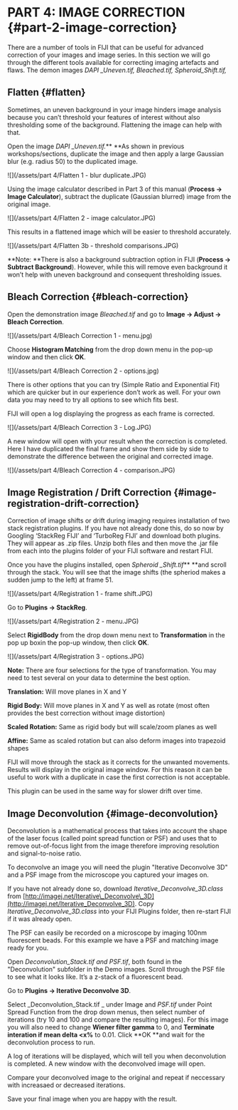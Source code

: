 # PART 4: IMAGE CORRECTION {#part-2-image-correction}

There are a number of tools in FIJI that can be useful for advanced correction of your images and image series. In this section we will go through the different tools available for correcting imaging artefacts and flaws. The demon images _DAPI \_Uneven.tif, Bleached.tif, Spheroid\_Shift.tif,_

## Flatten {#flatten}

Sometimes, an uneven background in your image hinders image analysis because you can’t threshold your features of interest without also thresholding some of the background. Flattening the image can help with that.

Open the image _DAPI \_Uneven.tif._** **As shown in previous workshops/sections, duplicate the image and then apply a large Gaussian blur \(e.g. radius 50\) to the duplicated image.

![](/assets/part 4/Flatten 1 - blur duplicate.JPG)

Using the image calculator described in Part 3 of this manual \(**Process -&gt; Image Calculator**\), subtract the duplicate \(Gaussian blurred\) image from the original image.

![](/assets/part 4/Flatten 2 - image calculator.JPG)

This results in a flattened image which will be easier to threshold accurately.

![](/assets/part 4/Flatten 3b - threshold comparisons.JPG)

**Note: **There is also a background subtraction option in FIJI \(**Process -&gt; Subtract Background**\). However, while this will remove even background it won’t help with uneven background and consequent thresholding issues.

## Bleach Correction {#bleach-correction}

Open the demonstration image _Bleached.tif_ and go to **Image -&gt; Adjust -&gt; Bleach Correction**.

![](/assets/part 4/Bleach Correction 1 - menu.jpg)

Choose **Histogram Matching** from the drop down menu in the pop-up window and then click **OK**.

![](/assets/part 4/Bleach Correction 2 - options.jpg)

There is other options that you can try \(Simple Ratio and Exponential Fit\) which are quicker but in our experience don’t work as well. For your own data you may need to try all options to see which fits best.

FIJI will open a log displaying the progress as each frame is corrected.

![](/assets/part 4/Bleach Correction 3 - Log.JPG)

A new window will open with your result when the correction is completed. Here I have duplicated the final frame and show them side by side to demonstrate the difference between the original and corrected image.

![](/assets/part 4/Bleach Correction 4 - comparison.JPG)

## Image Registration / Drift Correction {#image-registration-drift-correction}

Correction of image shifts or drift during imaging requires installation of two stack registration plugins. If you have not already done this, do so now by Googling ‘StackReg FIJI’ and ‘TurboReg FIJI’ and download both plugins. They will appear as .zip files. Unzip both files and then move the .jar file from each into the plugins folder of your FIJI software and restart FIJI.

Once you have the plugins installed, open _Spheroid \_Shift.tif_** **and scroll through the stack. You will see that the image shifts \(the spheriod makes a sudden jump to the left\) at frame 51.

![](/assets/part 4/Registration 1 - frame shift.JPG)

Go to **Plugins -&gt; StackReg**.

![](/assets/part 4/Registration 2 - menu.JPG)

Select **RigidBody** from the drop down menu next to **Transformation** in the pop up boxin the pop-up window, then click **OK**.

![](/assets/part 4/Registration 3 - options.JPG)

**Note:** There are four selections for the type of transformation. You may need to test several on your data to determine the best option.

**Translation:** Will move planes in X and Y

**Rigid Body:** Will move planes in X and Y as well as rotate \(most often provides the best correction without image distortion\)

**Scaled Rotation:** Same as rigid body but will scale/zoom planes as well

**Affine:** Same as scaled rotation but can also deform images into trapezoid shapes

FIJI will move through the stack as it corrects for the unwanted movements. Results will display in the original image window. For this reason it can be useful to work with a duplicate in case the first correction is not acceptable.

This plugin can be used in the same way for slower drift over time.

## Image Deconvolution {#image-deconvolution}

Deconvolution is a mathematical process that takes into account the shape of the laser focus \(called point spread function or PSF\) and uses that to remove out-of-focus light from the image therefore improving resolution and signal-to-noise ratio.

To deconvolve an image you will need the plugin "Iterative Deconvolve 3D" and a PSF image from the microscope you captured your images on.

If you have not already done so, download _Iterative\_Deconvolve\_3D.class_ from [http://imagej.net/Iterative\_Deconvolve\_3D](http://imagej.net/Iterative_Deconvolve_3D). Copy _Iterative\_Deconvolve\_3D.class_ into your FIJI Plugins folder, then re-start FIJI if it was already open.

The PSF can easily be recorded on a microscope by imaging 100nm fluorescent beads. For this example we have a PSF and matching image ready for you.

Open _Deconvolution\_Stack.tif and PSF.tif_, both found in the "Deconvolution" subfolder in the Demo images. Scroll through the PSF file to see what it looks like. It’s a z-stack of a fluorescent bead.

Go to **Plugins -&gt; Iterative Deconvolve 3D**.

Select _Deconvolution\_Stack.tif _ under Image and _PSF.tif_ under Point Spread Function from the drop down menus, then select number of iterations \(try 10 and 100 and compare the resulting images\). For this image you will also need to change **Wiener filter gamma** to 0, and **Terminate interation if mean delta &lt;x%** to 0.01. Click **OK **and wait for the deconvolution process to run.

A log of iterations will be displayed, which will tell you when deconvolution is completed. A new window with the deconvolved image will open.

Compare your deconvolved image to the original and repeat if neccessary with increasaed or decreased iterations.

Save your final image when you are happy with the result.

